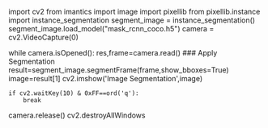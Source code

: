 
import cv2
from imantics import image
import pixellib
from pixellib.instance import instance_segmentation
segment_image = instance_segmentation()
segment_image.load_model("mask_rcnn_coco.h5")
camera = cv2.VideoCapture(0)

while camera.isOpened():
    res,frame=camera.read()
    ### Apply Segmentation
    result=segment_image.segmentFrame(frame,show_bboxes=True)
    image=result[1]
    cv2.imshow('Image Segmentation',image)

    if cv2.waitKey(10) & 0xFF==ord('q'):
        break

camera.release()
cv2.destroyAllWindows    


